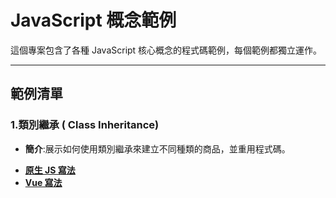 # JavaScript 概念範例

這個專案包含了各種 JavaScript 核心概念的程式碼範例，每個範例都獨立運作。

---

## 範例清單

### 1.類別繼承 ( Class Inheritance)
- **簡介**:展示如何使用類別繼承來建立不同種類的商品，並重用程式碼。
<!-- - **範例**:`./class-inheritance/` -->
  - [**原生 JS 寫法**](./src/classes/classInheritance/plain-js/index.html)
  - [**Vue 寫法**](./classes/classInheritance/vue-js) 


